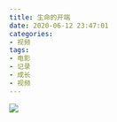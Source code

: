 ```yaml
---
title: 生命的开端
date: 2020-06-12 23:47:01
categories:
- 视频
tags:
- 电影
- 记录
- 成长
- 视频
---
```


<div class="photopad">
    <div class="border">
        <a data-fancybox="html5-video" class="frame" href="#myVideo">
            <img class="image" src="video_RZL_HD.jpg">
        </a>
        <video width="100%" height="100%" controls="" loop="loop" preload="auto" poster="video_RZL_HD.jpg" id="myVideo" style="display: none;" class="fancybox-video">
            <source src="video_RZL_HD.mp4" type="video/mp4">
            <source src="video_RZL_HD.webm" type="video/webm">
            <source src="video_RZL_HD.ogv" type="video/ogg">
            Your browser doesn't support HTML5 video tag.
        </video>
    </div>
</div>

<!-- more -->